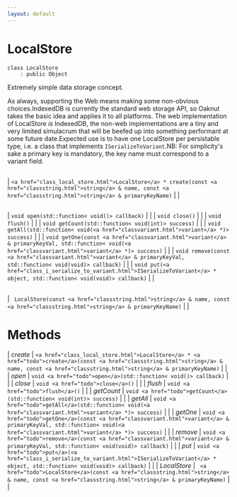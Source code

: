 ```yaml
---
layout: default
---
```


# LocalStore

```
class LocalStore
    : public Object
```


Extremely simple data storage concept.     

As always, supporting the Web means making some non-obvious choices.IndexedDB is currently the standard web storage API, so Oaknut takes the basic idea and applies it to all platforms. The web implementation of LocalStore *is* IndexedDB, the non-web implementations are a tiny and very limited simulacrum that will be beefed up into something performant at some future date.Expected use is to have one LocalStore per persistable type, i.e. a class that implements `ISerializeToVariant`.NB: For simplicity's sake a primary key is mandatory, the key name must correspond to a variant field.     
## 



## 

| `<a href="class_local_store.html">LocalStore</a> * create(const <a href="classstring.html">string</a> & name, const <a href="classstring.html">string</a> & primaryKeyName)` |  |


## 

| `void open(std::function< void()> callback)` |  |
| `void close()` |  |
| `void flush()` |  |
| `void getCount(std::function< void(int)> success)` |  |
| `void getAll(std::function< void(<a href="classvariant.html">variant</a> *)> success)` |  |
| `void getOne(const <a href="classvariant.html">variant</a> & primaryKeyVal, std::function< void(<a href="classvariant.html">variant</a> *)> success)` |  |
| `void remove(const <a href="classvariant.html">variant</a> & primaryKeyVal, std::function< void(void)> callback)` |  |
| `void put(<a href="class_i_serialize_to_variant.html">ISerializeToVariant</a> * object, std::function< void(void)> callback)` |  |


## 

| ` LocalStore(const <a href="classstring.html">string</a> & name, const <a href="classstring.html">string</a> & primaryKeyName)` |  |


# Methods

| *create* |  `<a href="class_local_store.html">LocalStore</a> * <a href="todo">create</a>(const <a href="classstring.html">string</a> & name, const <a href="classstring.html">string</a> & primaryKeyName)` |  |
| *open* |  `void <a href="todo">open</a>(std::function< void()> callback)` |  |
| *close* |  `void <a href="todo">close</a>()` |  |
| *flush* |  `void <a href="todo">flush</a>()` |  |
| *getCount* |  `void <a href="todo">getCount</a>(std::function< void(int)> success)` |  |
| *getAll* |  `void <a href="todo">getAll</a>(std::function< void(<a href="classvariant.html">variant</a> *)> success)` |  |
| *getOne* |  `void <a href="todo">getOne</a>(const <a href="classvariant.html">variant</a> & primaryKeyVal, std::function< void(<a href="classvariant.html">variant</a> *)> success)` |  |
| *remove* |  `void <a href="todo">remove</a>(const <a href="classvariant.html">variant</a> & primaryKeyVal, std::function< void(void)> callback)` |  |
| *put* |  `void <a href="todo">put</a>(<a href="class_i_serialize_to_variant.html">ISerializeToVariant</a> * object, std::function< void(void)> callback)` |  |
| *LocalStore* |  ` <a href="todo">LocalStore</a>(const <a href="classstring.html">string</a> & name, const <a href="classstring.html">string</a> & primaryKeyName)` |  |
